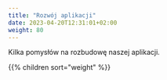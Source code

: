 ```yaml
---
title: "Rozwój aplikacji"
date: 2023-04-20T12:31:01+02:00
weight: 80
---
```


Kilka pomysłów na rozbudowę naszej aplikacji.

{{% children sort="weight" %}}
